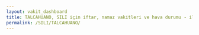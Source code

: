 ```yaml
---
layout: vakit_dashboard
title: TALCAHUANO, SILI için iftar, namaz vakitleri ve hava durumu - ilçe/eyalet seç
permalink: /SILI/TALCAHUANO/
---
```


<script type="text/javascript">
  var GLOBAL_COUNTRY = 'SILI';
  var GLOBAL_CITY = 'TALCAHUANO';
  var GLOBAL_STATE = '';
  var lat = 72;
  var lon = 21;
</script>
